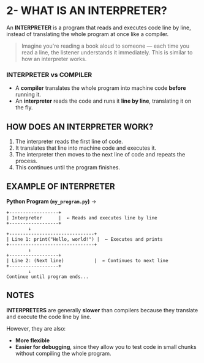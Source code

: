 # 2- WHAT IS AN INTERPRETER?

An **INTERPRETER** is a program that reads and executes code line by line, instead of translating the whole program at once like a compiler.

> Imagine you're reading a book aloud to someone — each time you read a line, the listener understands it immediately.
This is similar to how an interpreter works.
> 

### INTERPRETER vs COMPILER

- A **compiler** translates the whole program into machine code **before** running it.
- An **interpreter** reads the code and runs it **line by line**, translating it on the fly.

## HOW DOES AN INTERPRETER WORK?

1. The interpreter reads the first line of code.
2. It translates that line into machine code and executes it.
3. The interpreter then moves to the next line of code and repeats the process.
4. This continues until the program finishes.

## EXAMPLE OF INTERPRETER

**Python Program (`my_program.py`)**
→

```
+------------------+
| Interpreter      |  ← Reads and executes line by line
+------------------+
        ↓
+-------------------------------+
| Line 1: print("Hello, world!") |  ← Executes and prints
+-------------------------------+
        ↓
+------------------+
| Line 2: (Next line)           |  ← Continues to next line
+------------------+
        ↓
Continue until program ends...

```

## NOTES

**INTERPRETERS** are generally **slower** than compilers because they translate and execute the code line by line.

However, they are also:

- **More flexible**
- **Easier for debugging**, since they allow you to test code in small chunks without compiling the whole program.
